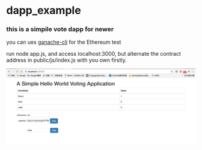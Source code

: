 # dapp_example
### this is a simpile vote dapp for newer

you can ues [ganache-cli](https://github.com/trufflesuite/ganache-cli) for the Ethereum test

run node app.js, and access localhost:3000, but alternate  the contract address in public/js/index.js with you own firstly.

![image](https://github.com/n0pn0pn0p/dapp_example/raw/master/image/webview.jpg) 

